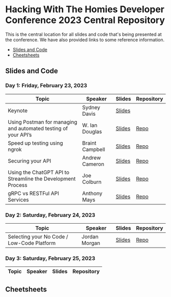 # Hacking With The Homies Developer Conference 2023 Central Repository

This is the central location for all slides and code that's being presented at the conference.  We have also provided links to some reference information.

- [Slides and Code](#slidesandcode)
- [Cheetsheets](#cheetsheets)

## Slides and Code

### Day 1: Friday, February 23, 2023

| Topic | Speaker | Slides | Repository |
| ------- | ----- | -------| ---------- |
| Keynote | Sydney Davis |[Slides](https://drive.google.com/file/d/1gHN4f_CWRt6zlVdsUQScX96ZrJ_ENr84/view?usp=sharing)|
| Using Postman for managing and automated testing of your API’s | W. Ian Douglas |[Slides](https://docs.google.com/presentation/d/1GjzWv-b9T_5jGBQhRVjt9MLXFFiZzYUhXSHfNcTZHCQ/edit?usp=sharing)|[Repo](https://github.com/iandouglas/hwthdc2023/blob/main/readme.md)|
| Speed up testing using ngrok| Braint Campbell |[Slides](https://docs.google.com/presentation/d/1Qll5QEnNY3rfbA_bQUkgOBoGDi7smqelpe-GHuI3qqU/edit?usp=sharing)|[Repo](https://github.com/BriantAnthony/hwth-2023-ngrok-demo)|
| Securing your API| Andrew Cameron |[Slides]()|[Repo]()|
| Using the ChatGPT API to Streamline the Development Process| Joe Colburn |[Slides](https://docs.google.com/presentation/d/15wrIfzv70jYayz8Ix38xcpWfo9Qr2S_lu_dOlK1tULc/edit#slide=id.g1f370133cab_1_65)|[Repo](https://github.com/joetech/chatgpt-api-examples)|
| gRPC vs RESTFul API Services| Anthony Mays |[Slides](https://docs.google.com/presentation/d/12srYhDQVXXKbfDm4huNNkdUhRjF24Es49H2vZDew59o/edit#slide=id.g1f347a01a5d_0_0)|[Repo]()|


### Day 2: Saturday, February 24, 2023

| Topic | Speaker | Slides | Repository |
| ------- | ----- | -------| ---------- |
| Selecting your No Code / Low-Code Platform|Jordan Morgan |[Slides](https://docs.google.com/presentation/d/1g2V-3uPttHW3LhVK5lsFi8DbPrE1d6EhK1zq4QlR4Tg/edit?usp=sharing)|[Repo]()|

### Day 3: Saturday, February 25, 2023

| Topic | Speaker | Slides | Repository |
| ------- | ----- | -------| ---------- |


## Cheetsheets
